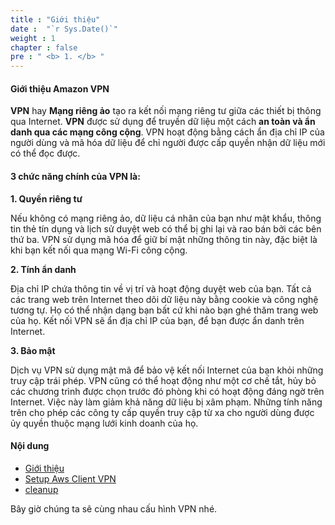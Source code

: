```yaml
---
title : "Giới thiệu"
date :  "`r Sys.Date()`" 
weight : 1 
chapter : false
pre : " <b> 1. </b> "
---
```


#### Giới thiệu Amazon VPN

**VPN** hay **Mạng riêng ảo** tạo ra kết nối mạng riêng tư giữa các thiết bị thông qua Internet. **VPN** được sử dụng để truyền dữ liệu một cách **an toàn và ẩn danh qua các mạng công cộng**. VPN hoạt động bằng cách ẩn địa chỉ IP của người dùng và mã hóa dữ liệu để chỉ người được cấp quyền nhận dữ liệu mới có thể đọc được.

#### 3 chức năng chính của VPN là: 
**1. Quyền riêng tư**

Nếu không có mạng riêng ảo, dữ liệu cá nhân của bạn như mật khẩu, thông tin thẻ tín dụng và lịch sử duyệt web có thể bị ghi lại và rao bán bởi các bên thứ ba. VPN sử dụng mã hóa để giữ bí mật những thông tin này, đặc biệt là khi bạn kết nối qua mạng Wi-Fi công cộng. 

**2. Tính ẩn danh**

Địa chỉ IP chứa thông tin về vị trí và hoạt động duyệt web của bạn. Tất cả các trang web trên Internet theo dõi dữ liệu này bằng cookie và công nghệ tương tự. Họ có thể nhận dạng bạn bất cứ khi nào bạn ghé thăm trang web của họ. Kết nối VPN sẽ ẩn địa chỉ IP của bạn, để bạn được ẩn danh trên Internet.

**3. Bảo mật**

Dịch vụ VPN sử dụng mật mã để bảo vệ kết nối Internet của bạn khỏi những truy cập trái phép. VPN cũng có thể hoạt động như một cơ chế tắt, hủy bỏ các chương trình được chọn trước đó phòng khi có hoạt động đáng ngờ trên Internet. Việc này làm giảm khả năng dữ liệu bị xâm phạm. Những tính năng trên cho phép các công ty cấp quyền truy cập từ xa cho người dùng được ủy quyền thuộc mạng lưới kinh doanh của họ.

#### Nội dung

- [Giới thiệu](1-introduce/)
- [Setup Aws Client VPN](2-awsclientvpn/)
- [cleanup](3-cleanup/)

Bây giờ chúng ta sẽ cùng nhau cấu hình VPN nhé.
